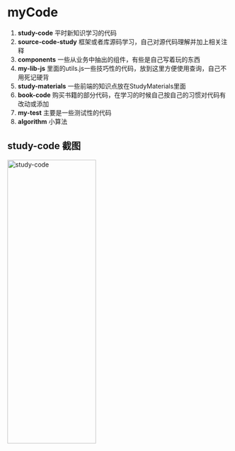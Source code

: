 # myCode

1. **study-code** 平时新知识学习的代码
2. **source-code-study** 框架或者库源码学习，自己对源代码理解并加上相关注释
3. **components** 一些从业务中抽出的组件，有些是自己写着玩的东西
4. **my-lib-js** 里面的utils.js一些技巧性的代码，放到这里方便使用查询，自己不用死记硬背
5. **study-materials** 一些前端的知识点放在StudyMaterials里面
6. **book-code** 购买书籍的部分代码，在学习的时候自己按自己的习惯对代码有改动或添加
7. **my-test** 主要是一些测试性的代码
8. **algorithm** 小算法

## study-code 截图

<img src="https://raw.githubusercontent.com/LittleBearBond/myCode/master/study-materials/screenshot/study-code01.png" alt="study-code" width="200" height="640" >
